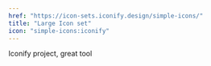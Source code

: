 ```yaml
---
href: "https://icon-sets.iconify.design/simple-icons/"
title: "Large Icon set"
icon: "simple-icons:iconify"
---
```


Iconify project, great tool
